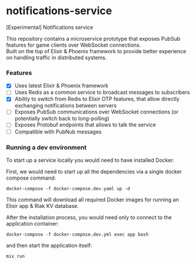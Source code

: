 # notifications-service
[Experimental] Notifications service

This repository contains a microservice prototype that exposes PubSub features for game clients over WebSocket connections.  
Built on the top of Elixir & Phoenix framework to provide better experience on handling traffic in distributed systems.

### Features
- [x] Uses latest Elixir & Phoenix framework
- [ ] Uses Redis as a common service to broadcast messages to subscribers
- [x] Ability to switch from Redis to Elixir OTP features, that allow directly exchanging notifications between servers
- [ ] Exposes PubSub communications over WebSocket connections (or potentially switch back to long-polling)
- [ ] Exposes Protobuf endpoints that allows to talk the service
- [ ] Compatible with PubNub messages

### Running a dev environment
To start up a service locally you would need to have installed Docker. 

First, we would need to start up all the dependencies via a single docker compose command:
```
docker-compose -f docker-compose.dev.yaml up -d
```
This command will download all required Docker images for running an Elixir app & Riak KV database.

After the installation process, you would need only to connect to the application container:
```
docker-compose -f docker-compose.dev.yml exec app bash
```
and then start the application itself:
```
mix run
```